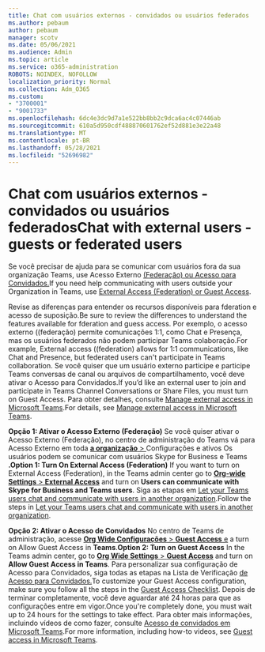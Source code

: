 ```yaml
---
title: Chat com usuários externos - convidados ou usuários federados
ms.author: pebaum
author: pebaum
manager: scotv
ms.date: 05/06/2021
ms.audience: Admin
ms.topic: article
ms.service: o365-administration
ROBOTS: NOINDEX, NOFOLLOW
localization_priority: Normal
ms.collection: Adm_O365
ms.custom:
- "3700001"
- "9001733"
ms.openlocfilehash: 6dc4e3dc9d7a1e522bb8bb2c9dca6ac4c07446ab
ms.sourcegitcommit: 610a5d950cdf488870601762ef52d881e3e22a48
ms.translationtype: MT
ms.contentlocale: pt-BR
ms.lasthandoff: 05/28/2021
ms.locfileid: "52696982"
---
```

# <a name="chat-with-external-users---guests-or-federated-users"></a><span data-ttu-id="1195c-102">Chat com usuários externos - convidados ou usuários federados</span><span class="sxs-lookup"><span data-stu-id="1195c-102">Chat with external users - guests or federated users</span></span>

<span data-ttu-id="1195c-103">Se você precisar de ajuda para se comunicar com usuários fora da sua organização Teams, use Acesso Externo [(Federação) ou Acesso para Convidados.](/microsoftteams/manage-external-access#external-access-vs-guest-access)</span><span class="sxs-lookup"><span data-stu-id="1195c-103">If you need help communicating with users outside your Organization in Teams, use [External Access (Federation) or Guest Access](/microsoftteams/manage-external-access#external-access-vs-guest-access).</span></span>

<span data-ttu-id="1195c-104">Revise as diferenças para entender os recursos disponíveis para fderation e acesso de suposição.</span><span class="sxs-lookup"><span data-stu-id="1195c-104">Be sure to review the differences to understand the features available for fderation and guess access.</span></span> <span data-ttu-id="1195c-105">Por exemplo, o acesso externo ((federação) permite comunicações 1:1, como Chat e Presença, mas os usuários federados não podem participar Teams colaboração.</span><span class="sxs-lookup"><span data-stu-id="1195c-105">For example, External access ((federation) allows for 1:1 communications, like Chat and Presence, but federated users can't participate in Teams collaboration.</span></span> <span data-ttu-id="1195c-106">Se você quiser que um usuário externo participe e participe Teams conversas de canal ou arquivos de compartilhamento, você deve ativar o Acesso para Convidados.</span><span class="sxs-lookup"><span data-stu-id="1195c-106">If you’d like an external user to join and participate in Teams Channel Conversations or Share Files, you must turn on Guest Access.</span></span> <span data-ttu-id="1195c-107">Para obter detalhes, consulte [Manage external access in Microsoft Teams](/microsoftteams/manage-external-access#external-access-vs-guest-access).</span><span class="sxs-lookup"><span data-stu-id="1195c-107">For details, see [Manage external access in Microsoft Teams](/microsoftteams/manage-external-access#external-access-vs-guest-access).</span></span>

<span data-ttu-id="1195c-108">**Opção 1: Ativar o Acesso Externo (Federação)** Se você quiser ativar o Acesso Externo (Federação), no centro de administração do Teams vá para Acesso Externo em toda [ **a organização**  > ](https://admin.teams.microsoft.com/company-wide-settings/external-communications) Configurações e ativos Os usuários podem se comunicar com usuários Skype for Business e Teams **.**</span><span class="sxs-lookup"><span data-stu-id="1195c-108">**Option 1: Turn On External Access (Federation)** If you want to turn on External Access (Federation), in the Teams admin center go to [**Org-wide Settings** > **External Access**](https://admin.teams.microsoft.com/company-wide-settings/external-communications) and turn on **Users can communicate with Skype for Business and Teams users**.</span></span> <span data-ttu-id="1195c-109">Siga as etapas em [Let your Teams users chat and communicate with users in another organization](/microsoftteams/manage-external-access#let-your-teams-users-chat-and-communicate-with-users-in-another-organization).</span><span class="sxs-lookup"><span data-stu-id="1195c-109">Follow the steps in [Let your Teams users chat and communicate with users in another organization](/microsoftteams/manage-external-access#let-your-teams-users-chat-and-communicate-with-users-in-another-organization).</span></span>

<span data-ttu-id="1195c-110">**Opção 2: Ativar o Acesso de Convidados** No centro de Teams de administração, acesse [ **Org Wide Configurações**  >  **Guest Access** e](https://admin.teams.microsoft.com/company-wide-settings/guest-configuration) a turn on Allow Guest Access in **Teams**.</span><span class="sxs-lookup"><span data-stu-id="1195c-110">**Option 2: Turn on Guest Access** In the Teams admin center, go to [**Org Wide Settings** > **Guest Access**](https://admin.teams.microsoft.com/company-wide-settings/guest-configuration) and turn on **Allow Guest Access in Teams**.</span></span> <span data-ttu-id="1195c-111">Para personalizar sua configuração de Acesso para Convidados, siga todas as etapas na Lista de Verificação [de Acesso para Convidados.](/microsoftteams/guest-access-checklist)</span><span class="sxs-lookup"><span data-stu-id="1195c-111">To customize your Guest Access configuration, make sure you follow all the steps in the [Guest Access Checklist](/microsoftteams/guest-access-checklist).</span></span> <span data-ttu-id="1195c-112">Depois de terminar completamente, você deve aguardar até 24 horas para que as configurações entre em vigor.</span><span class="sxs-lookup"><span data-stu-id="1195c-112">Once you're completely done, you must wait up to 24 hours for the settings to take effect.</span></span> <span data-ttu-id="1195c-113">Para obter mais informações, incluindo vídeos de como fazer, consulte [Acesso de convidados em Microsoft Teams](/microsoftteams/guest-access).</span><span class="sxs-lookup"><span data-stu-id="1195c-113">For more information, including how-to videos, see [Guest access in Microsoft Teams](/microsoftteams/guest-access).</span></span>